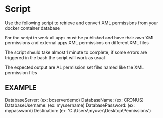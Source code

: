 # Script

Use the following script to retrieve and convert XML permissions from your docker container database

For the script to work all apps must be published and have their own XML permissions and external apps XML permissions on different XML files

The script should take almost 1 minute to complete, if some errors are triggered in the bash the script will work as usual

The expected output are AL permission set files named like the XML permission files

## EXAMPLE

DatabaseServer:     <BC Container>      (ex: bcserverdemo)
DatabaseName:       <Company Name>      (ex: CRONUS)
DatabaseUsername:   <Username>          (ex: myusername)
DatabasePassword:   <Password>          (ex: mypassword)
Destination:        <Path to folder>    (ex: 'C:\Users\myuser\Desktop\Permissions')


